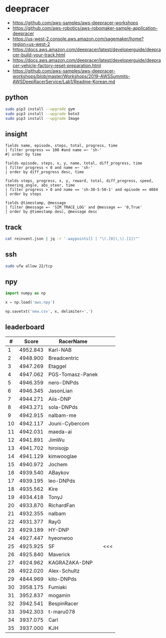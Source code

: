 # deepracer

* <https://github.com/aws-samples/aws-deepracer-workshops>
* <https://github.com/aws-robotics/aws-robomaker-sample-application-deepracer>
* <https://us-west-2.console.aws.amazon.com/sagemaker/home?region=us-west-2>
* <https://docs.aws.amazon.com/deepracer/latest/developerguide/deepracer-build-your-track.html>
* <https://docs.aws.amazon.com/deepracer/latest/developerguide/deepracer-vehicle-factory-reset-preparation.html>
* <https://github.com/aws-samples/aws-deepracer-workshops/blob/master/Workshops/2019-AWSSummits-AWSDeepRacerService/Lab1/Readme-Korean.md>

## python

```bash
sudo pip3 install --upgrade gym
sudo pip3 install --upgrade boto3
sudo pip3 install --upgrade Image
```

## insight

```
fields name, episode, steps, total, progress, time
| filter progress == 100 #and name =~ 'sh-'
#| order by time

fields episode, steps, x, y, name, total, diff_progress, time
| filter progress < 0 and name =~ 'sh-'
| order by diff_progress desc, time

fields steps, progress, x, y, reward, total, diff_progress, speed, steering_angle, abs_steer, time
| filter progress > 0 and name == 'sh-30-5-50-1' and episode == 4084
| order by steps

fields @timestamp, @message
| filter @message =~ 'SIM_TRACE_LOG' and @message =~ '0,True'
| order by @timestamp desc, @message desc
```

## track

```bash
cat reinvent.json | jq -r '.waypoints[] | "\(.[0]),\(.[1])"'
```

## ssh

```bash
sudo ufw allow 22/tcp
```

## npy

```python
import numpy as np

x = np.load('aws.npy')

np.savetxt('new.csv', x, delimiter=',')
```

## leaderboard

<!-- leaderboard -->
| # | Score | RacerName |   |
| - | ----- | --------- | - |
| 1 | 4952.843 | Karl-NAB | |
| 2 | 4948.900 | Breadcentric | |
| 3 | 4947.269 | Etaggel | |
| 4 | 4947.062 | PGS-Tomasz-Panek | |
| 5 | 4946.359 | nero-DNPds | |
| 6 | 4946.345 | JasonLian | |
| 7 | 4944.271 | Aiis-DNP | |
| 8 | 4943.271 | sola-DNPds | |
| 9 | 4942.915 | nalbam-me | |
| 10 | 4942.117 | Jouni-Cybercom | |
| 11 | 4942.031 | maeda-ai | |
| 12 | 4941.891 | JimWu | |
| 13 | 4941.702 | hiroisojp | |
| 14 | 4941.129 | kimwooglae | |
| 15 | 4940.972 | Jochem | |
| 16 | 4939.540 | ABaykov | |
| 17 | 4939.195 | leo-DNPds | |
| 18 | 4935.562 | Kire | |
| 19 | 4934.418 | TonyJ | |
| 20 | 4933.870 | RichardFan | |
| 21 | 4932.355 | nalbam | |
| 22 | 4931.377 | RayG | |
| 23 | 4929.189 | HY-DNP | |
| 24 | 4927.447 | hyeonwoo | |
| 25 | 4925.925 | SF | <<< |
| 26 | 4925.840 | Maverick | |
| 27 | 4924.962 | KAGRAZAKA-DNP | |
| 28 | 4922.020 | Alex-Schultz | |
| 29 | 4844.969 | kito-DNPds | |
| 30 | 3958.175 | Fumiaki | |
| 31 | 3952.837 | mogamin | |
| 32 | 3942.541 | BespinRacer | |
| 33 | 3942.303 | t-maru078 | |
| 34 | 3937.075 | Carl | |
| 35 | 3937.000 | KJH | |
